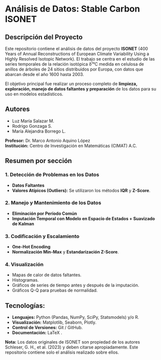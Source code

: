 # Análisis de Datos: Stable Carbon ISONET

## Descripción del Proyecto

Este repositorio contiene el análisis de datos del proyecto **ISONET** (400 Years of Annual Reconstructions of European Climate Variability Using a Highly Resolved Isotopic Network). El trabajo se centra en el estudio de las series temporales de la relación isotópica δ¹³C medida en celulosa de anillos de árboles de 24 sitios distribuidos por Europa, con datos que abarcan desde el año 1600 hasta 2003.

El objetivo principal fue realizar un proceso completo de **limpieza, exploración, manejo de datos faltantes y preparación** de los datos para su uso en modelos estadísticos. 

## Autores

- Luz María Salazar M.
- Rodrigo Gonzaga S.
- María Alejandra Borrego L.

**Profesor:** Dr. Marco Antonio Aquino López  
**Institución:** Centro de Investigación en Matemáticas (CIMAT) A.C.

## Resumen por sección

### 1. Detección de Problemas en los Datos
- **Datos Faltantes**
- **Valores Atípicos (Outliers):** Se utilizaron los métodos **IQR** y **Z-Score**.

### 2. Manejo y Mantenimiento de los Datos
-  **Eliminación por Período Común**
-  **Imputación Temporal con Modelo en Espacio de Estados + Suavizado de Kalman** 


### 3. Codificación y Escalamiento
- **One-Hot Encoding** 
- **Normalización Min-Max** y **Estandarización Z-Score**.

### 4. Visualización
- Mapas de calor de datos faltantes.
- Histogramas.
- Gráficos de series de tiempo antes y después de la imputación.
- Gráficos Q-Q para pruebas de normalidad.

## Tecnologías:

- **Lenguajes:** Python (Pandas, NumPy, SciPy, Statsmodels) y/o R.
- **Visualización:** Matplotlib, Seaborn, Plotly.
- **Control de Versiones:** Git / GitHub.
- **Documentación:** LaTeX .





**Nota:** Los datos originales de ISONET son propiedad de los autores Schleser, G. H., et al. (2023) y deben citarse apropiadamente. Este repositorio contiene solo el análisis realizado sobre ellos.
